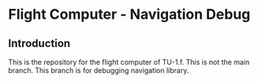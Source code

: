 # Flight Computer - Navigation Debug

## Introduction

This is the repository for the flight computer of TU-1.f.
This is not the main branch. This branch is for debugging navigation library.
